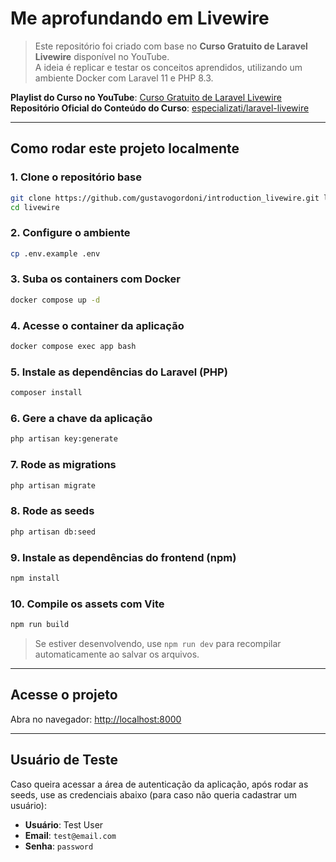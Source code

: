 # Me aprofundando em Livewire

> Este repositório foi criado com base no **Curso Gratuito de Laravel Livewire** disponível no YouTube.  
> A ideia é replicar e testar os conceitos aprendidos, utilizando um ambiente Docker com Laravel 11 e PHP 8.3.

**Playlist do Curso no YouTube**: [Curso Gratuito de Laravel Livewire](https://youtube.com/playlist?list=PLVSNL1PHDWvTH6zKPGTfxEdpv1sN0VbeV&si=P7nFmq_-nmi9LPJN)  
**Repositório Oficial do Conteúdo do Curso**: [especializati/laravel-livewire](https://github.com/especializati/laravel-livewire)

---

## Como rodar este projeto localmente

### 1. Clone o repositório base

```sh
git clone https://github.com/gustavogordoni/introduction_livewire.git livewire
cd livewire
```

### 2. Configure o ambiente

```sh
cp .env.example .env
```

### 3. Suba os containers com Docker

```sh
docker compose up -d
```

### 4. Acesse o container da aplicação

```sh
docker compose exec app bash
```

### 5. Instale as dependências do Laravel (PHP)

```sh
composer install
```

### 6. Gere a chave da aplicação

```sh
php artisan key:generate
```

### 7. Rode as migrations

```sh
php artisan migrate
```

### 8. Rode as seeds

```sh
php artisan db:seed
```

### 9. Instale as dependências do frontend (npm)

```sh
npm install
```

### 10. Compile os assets com Vite

```sh
npm run build
```

> Se estiver desenvolvendo, use `npm run dev` para recompilar automaticamente ao salvar os arquivos.

---

## Acesse o projeto

Abra no navegador: [http://localhost:8000](http://localhost:8000)

---

## Usuário de Teste

Caso queira acessar a área de autenticação da aplicação, após rodar as seeds, use as credenciais abaixo (para caso não queria cadastrar um usuário):

- **Usuário**: Test User  
- **Email**: `test@email.com`  
- **Senha**: `password`
